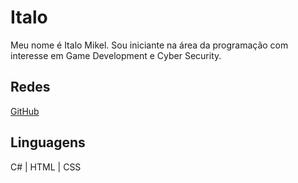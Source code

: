 # Italo

Meu nome é Italo Mikel. Sou iniciante na área da programação com interesse em Game Development e Cyber Security.

## Redes

[GitHub](https://github.com/italomikel)

## Linguagens

C# | HTML | CSS